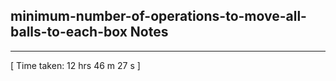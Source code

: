 <h2>minimum-number-of-operations-to-move-all-balls-to-each-box Notes</h2><hr>[ Time taken: 12 hrs 46 m 27 s ]